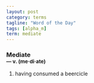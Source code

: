```yaml
---
layout: post
category: terms
tagline: "Word of the Day"
tags: [alpha_m]
term: mediate
---
```


<h3>Mediate<br/> <small>&mdash; v. (me<span>&middot;</span>di<span>&middot;</span>ate)</small></h3>
<p><ol>
<li>having consumed a beercicle</li>
</ol></p>
